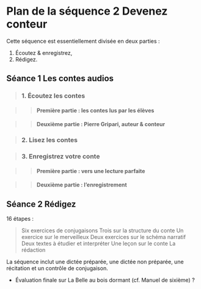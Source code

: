 # Plan de la séquence 2 Devenez conteur

Cette séquence est essentiellement divisée en deux parties :

1. Écoutez & enregistrez,
2. Rédigez.

## Séance 1 Les contes audios

> ### 1. Écoutez les contes

>> #### Première partie : les contes lus par les élèves

>> #### Deuxième partie : Pierre Gripari, auteur & conteur

> ### 2. Lisez les contes

> ### 3. Enregistrez votre conte

>> #### Première partie : vers une lecture parfaite

>> #### Deuxième partie : l’enregistrement

## Séance 2 Rédigez

16 étapes :

> Six exercices de conjugaisons
> Trois sur la structure du conte
> Un exercice sur le merveilleux
> Deux exercices sur le schéma narratif
> Deux textes à étudier et interpréter
> Une leçon sur le conte
> La rédaction

La séquence inclut une dictée préparée, une dictée non préparée, une récitation et un contrôle de conjugaison.

+ Évaluation finale sur La Belle au bois dormant (cf. Manuel de sixième) ?